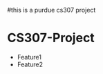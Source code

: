 #this is a purdue cs307 project
<h1>CS307-Project</h1>
<ul>
	<li>Feature1</li>
	<li>Feature2</li>
</ul>
